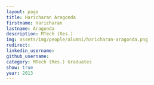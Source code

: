 ```yaml
---
layout: page
title: Haricharan Aragonda
firstname: Haricharan
lastname: Aragonda
description: MTech (Res.)
img: assets/img/people/alumni/haricharan-aragonda.png
redirect: 
linkedin_username: 
github_username:
category: MTech (Res.) Graduates
show: true
year: 2013
---
```

